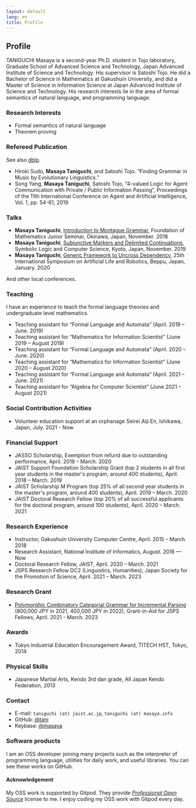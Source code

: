 ```yaml
---
layout: default
lang: en
title: Profile
---
```


## Profile

TANIGUCHI Masaya is a second-year Ph.D. student in Tojo laboratory, Graduate School of Advanced Science and Technology, Japan Advanced Institute of Science and Technology. His supervisor is Satoshi Tojo. He did a Bachelor of Science in Mathematics at Gakushuin University, and did a Master of Science in Information Science at Japan Advanced Institute of Science and Technology. His research interests lie in the area of formal semantics of natural language, and programming language.

### Research Interests

- Formal semantics of natural language
- Theorem proving

### Refereed Publication

See also [dblp](https://dblp.org/pid/242/9503.html).

- Hiroki Sudo, **Masaya Taniguchi**, and Satoshi Tojo. “Finding Grammar in Music by Evolutionary Linguistics.”
- Song Yang, **Masaya Taniguchi**, Satoshi Tojo, “4-valued Logic for Agent Communication with Private / Public Information Passing”, Proceedings of the 11th International Conference on Agent and Artificial Intelligence, Vol. 1, pp. 54-61, 2019

### Talks

- **Masaya Taniguchi**, [Introduction to Montague Grammar](https://masaya.keybase.pub/wakate2018.pdf), Foundation of Mathematics Junior Seminar, Okinawa, Japan, November. 2018
- **Masaya Taniguchi**, [Subjunctive Markers and Delimited Continuations](https://masaya.keybase.pub/slacs2019.pdf), Symbolic Logic and Computer Science, Kyoto, Japan, November. 2019
- **Masaya Taniguchi**, [Generic Framework to Uncross Dependency](https://masaya.keybase.pub/arob2020.pdf), 25th International Symposium on Artificial Life and Robotics, Beppu, Japan, January. 2020

And other local conferences.

### Teaching

I have an experience to teach the formal language theories and undergraduate level mathematics.

- Teaching assistant for “Formal Language and Automata” (April. 2019 – June. 2019)
- Teaching assistant for “Mathematics for Information Scientist” (June 2019 – August 2019)
- Teaching assistant for “Formal Language and Automata” (April. 2020 – June. 2020)
- Teaching assistant for “Mathematics for Information Scientist” (June 2020 – August 2020)
- Teaching assistant for “Formal Language and Automata” (April. 2021 – June. 2021)
- Teaching assistant for “Algebra for Computer Scientist” (June 2021 – August 2021)

### Social Contribution Activities

- Volunteer education support at an orphanage Seirei Aiji En, Ishikawa, Japan, July. 2021 - Now

### Financial Support

- JASSO Scholarship, Exemption from refund due to outstanding performance, April. 2018 – March. 2020
- JAIST Support Foundation Scholarship Grant (top 2 students in all first year students in the master's program, around 400 students), April. 2018 – March. 2019
- JAIST Scholarship M Program (top 25% of all second year students in the master's program, around 400 students), April. 2019 – March. 2020
- JAIST Doctoral Research Fellow (top 20% of all successful applicants for the doctoral program, around 100 students), April. 2020 – March. 2021

### Research Experience

- Instructor, Gakushuin University Computer Centre, April. 2015 – March. 2018
- Research Assistant, National Institute of Informatics, August. 2016 — Now
- Doctoral Research Fellow, JAIST, April. 2020 – March. 2021
- JSPS Research Fellow DC2 (Linguistics, Humanities), Japan Society for the Promotion of Science, April. 2021 – March. 2023

### Research Grant

- [Polymorphic Combinatory Categorial Grammar for Incremental Parsing](https://kaken.nii.ac.jp/ja/grant/KAKENHI-PROJECT-21J15207/) (800,000 JPY in 2021, 400,000 JPY in 2022), Grant-in-Aid for JSPS Fellows, April. 2021 - March. 2023

### Awards

- Tokyo Industrial Education Encouragement Award, TITECH HST, Tokyo, 2014

### Physical Skills

- Japanese Martial Arts, Kendo 3rd dan grade, All Japan Kendo Federation, 2013

### Contact

- E-mail: `taniguchi (at) jaist.ac.jp`, `taniguchi (at) masaya.info`
- GitHub: [@tani](https://github.com/tani)
- Keybase: [@masaya](https://keybase.io/masaya)

### Software products

I am an OSS developer joining many projects such as the interpreter of programming language,
utilities for daily work, and useful libraries. You can see these works on GitHub.

#### Acknowledgement

My OSS work is supported by Gitpod. They provide [_Professional Open Source_](https://www.gitpod.io/docs/professional-open-source) license to me. I enjoy coding my OSS work with Gitpod every day.
